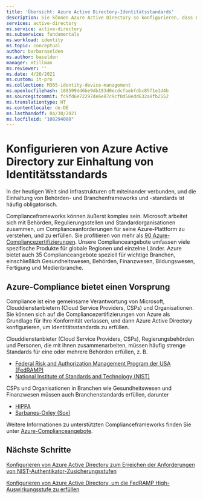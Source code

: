 ```yaml
---
title: 'Übersicht: Azure Active Directory-Identitätsstandards'
description: Sie können Azure Active Directory so konfigurieren, dass Behörden- und Branchenstandards für die Identitätsverwaltung erfüllt werden.
services: active-directory
ms.service: active-directory
ms.subservice: fundamentals
ms.workload: identity
ms.topic: conceptual
author: barbaraselden
ms.author: baselden
manager: mtillman
ms.reviewer: ''
ms.date: 4/26/2021
ms.custom: it-pro
ms.collection: M365-identity-device-management
ms.openlocfilehash: 188599dd6be9db193d0ecdcfaebfdbc85f1e1d4b
ms.sourcegitcommit: fc9fd6e72297de6e87c9cf0d58edd632a8fb2552
ms.translationtype: HT
ms.contentlocale: de-DE
ms.lasthandoff: 04/30/2021
ms.locfileid: "108294080"
---
```

# <a name="configure-azure-active-directory-to-meet-identity-standards"></a>Konfigurieren von Azure Active Directory zur Einhaltung von Identitätsstandards

In der heutigen Welt sind Infrastrukturen oft miteinander verbunden, und die Einhaltung von Behörden- und Branchenframeworks und -standards ist häufig obligatorisch. 

Complianceframeworks können äußerst komplex sein. Microsoft arbeitet sich mit Behörden, Regulierungsstellen und Standardorganisationen zusammen, um Complianceanforderungen für seine Azure-Plattform zu verstehen, und zu erfüllen. Sie profitieren von mehr als [90 Azure-Compliancezertifizierungen](https://docs.microsoft.com/azure/compliance). Unsere Complianceangebote umfassen viele spezifische Produkte für globale Regionen und einzelne Länder. Azure bietet auch 35 Complianceangebote speziell für wichtige Branchen, einschließlich Gesundheitswesen, Behörden, Finanzwesen, Bildungswesen, Fertigung und Medienbranche. 

## <a name="azure-compliance-provides-a-head-start"></a>Azure-Compliance bietet einen Vorsprung

Compliance ist eine gemeinsame Verantwortung von Microsoft, Clouddienstanbietern (Cloud Service Providers, CSPs) und Organisationen. Sie können sich auf die Compliancezertifizierungen von Azure als Grundlage für Ihre Konformität verlassen, und dann Azure Active Directory konfigurieren, um Identitätsstandards zu erfüllen.

Clouddienstanbieter (Cloud Service Providers, CSPs), Regierungsbehörden und Personen, die mit ihnen zusammenarbeiten, müssen häufig strenge Standards für eine oder mehrere Behörden erfüllen, z. B.
* [Federal Risk and Authorization Management Program der USA (FedRAMP)](https://docs.microsoft.com/azure/compliance/offerings/offering-fedramp)
* [National Institute of Standards and Technology (NIST)](https://docs.microsoft.com/azure/compliance/offerings/offering-nist-800-53)

CSPs und Organisationen in Branchen wie Gesundheitswesen und Finanzwesen müssen auch Branchenstandards erfüllen, darunter 
* [HIPPA](https://docs.microsoft.com/azure/compliance/offerings/offering-hipaa-us)
* [Sarbanes-Oxley (Sox)](https://docs.microsoft.com/azure/compliance/offerings/offering-sox-us)

Weitere Informationen zu unterstützten Complianceframeworks finden Sie unter [Azure-Complianceangebote](https://docs.microsoft.com/azure/compliance/offerings/).

## <a name="next-steps"></a>Nächste Schritte

[Konfigurieren von Azure Active Directory zum Erreichen der Anforderungen von NIST-Authentikator-Zusicherungsstufen](nist-overview.md)

[Konfigurieren von Azure Active Directory, um die FedRAMP High-Auswirkungsstufe zu erfüllen](configure-azure-active-directory-for-fedramp-high-impact.md)